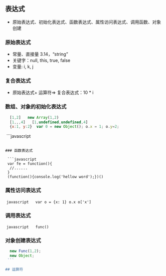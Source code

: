 ## 表达式
 - 原始表达式、初始化表达式、函数表达式、属性访问表达式、调用函数、对象创建

### 原始表达式
 - 常量、直接量 3.14，“string”
 - 关键字：null, this, true, false 
 - 变量: i, k, j
 
### 复合表达式
 - 原始表达式+ 运算符=> 复合表达式：10 * i

### 数组、对象的初始化表达式

  ```javascript
    [1,2]   new Array(1,2)
    [1,,,4]   [1,undefined,undefined,4]
    {x:1, y:2}  var 0 = new Object(); o.x = 1; o.y=2;
  ```
  
  ```javascript
  
  ```
  
### 函数表达式

  ```javascript
   var fe = function(){
    //......
   }
   (function(){console.log('hellow word');})()
  ```
  
### 属性访问表达式

  ```javascript
   var o = {x: 1}
   o.x
   o['x']
  ```
  
### 调用表达式

  ```javascript
   func()
  ```
  
### 对象创建表达式

  ```javascript
   new Func(1,2);
   new Object;
  ```
  
## 运算符   


